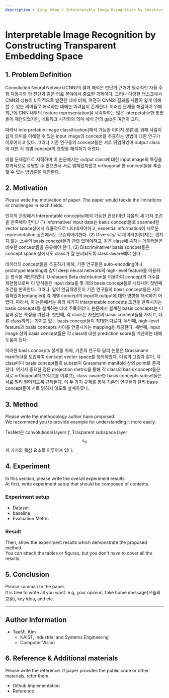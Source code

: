 ```yaml
---
description : Jiaqi Wang / Interpretable Image Recognition by Constructing Transparent Embedding Space / ICCV-2021  
---
```


# **Interpretable Image Recognition by Constructing Transparent Embedding Space** 

## **1. Problem Definition**  

Convolution Neural Network(CNN)의 결과 해석은 판단의 근거가 필수적인 자율 주행 자동차와 암 진단과 같은 의료 분야에서 중요한 과제이다. 그러나 다양한 태스크에서 CNN의 성능이 비약적으로 발전한 데에 비해, 여전히 CNN의 결과를 사람이 쉽게 이해할 수 있는 의미들로 해석하는 데에는 어려움이 존재한다. 이러한 문제를 해결하기 위해 최근에 CNN 내부의 feature representation을 시각화하는 많은 interpetable한 방법들이 제안되었지만, 네트워크 시각화와 의미 해석 간의 gap은 여전히 크다.

따라서 interpretable image classification(해석 가능한 이미지 분류)를 위해 사람이 쉽게 의미를 이해할 수 있는 input image의 concept을 추출하는 방법에 대한 연구가 이루어지고 있다. 그러나 기존 연구들의 concept들은 서로 뒤얽혀있어 output class에 대한 각 개별 concept의 영향을 해석하기 어렵다. 

이를 문제점으로 지적하며 이 논문에서는 output class에 대한 input image의 특징을 효과적으로 설명할 수 있으면서 서로 얽혀있지않고 orthogonal 한 concept들을 추출할 수 있는 방법론을 제안한다. 

## **2. Motivation**  

Please write the motivation of paper. The paper would tackle the limitations or challenges in each fields.

인지적 관점에서 Interpretable concepts(해석 가능한 컨셉)이란 다음의 세 가지 조건을 만족해야 한다./
(1) Informative/
input data는 basis concept들로 spanned된 vector space상에서 효율적으로 나타내져야하고, essential information이 새로운 representation 공간에서도 보존되어야한다.
(2) Diversity/
각 데이터(이미지)는 겹치지 않는 소수의 basis concept들과 관련 있어야하고, 같은 class에 속하는 데이터들은 비슷한 concept들을 공유해야 한다.
(3) Discriminative/
basis soncpet들은 concept space 상에서도 class가 잘 분리되도록 class-aware해야 한다.

데이터의 concept들을 추출하기 위해, 기존 연구들은 auto-encoding이나 prototype learning과 같이 deep neural network의 high-level feature를 이용하는 방식을 제안하였다. U-shaped Beta distribution을 이용하여 concept의 개수를 제한함으로써 이 방식들은 input data를 몇 개의 basis concept들로 나타내어 첫번째 조건을 만족한다. 그러나, 앞어 언급하였듯이 기존 연구들의 basis concept들은 서로 얽혀있어(entangled) 각 개별 concept의 input과 output에 대한 영향을 해석하기 어렵다.
따라서, 이 논문에서는 위의 세가지 interpretable concepts 조건을 만족시키는 basis concepts를 설계하는 데에 주목하였다. 
논문에서 설계한 basis concepts는 다음과 같은 특징을 가진다.
첫번째, 각 class는 자신만의 basis concept들을 가지고, 다른 class끼리는 가지고 있는 basis concept들이 최대한 다르다. 
두번째, high-level feature과 basis concepts 사이를 연결시키는 mapping을 제공한다.
세번째, input image 상의 basis concept들은 각 class에 대한 prediction score을 계산하는 데에 도움이 된다.

이러한 basis concepts 설계를 위해, 기존의 연구와 달리 논문은 Grassmann manifold를 도입하여 concept vector space를 정의하였다. 다음의 그림과 같이, 각 class마다 basis concept들의 subset이 Grassmann manifold 상의 point로 존재한다. 여기서 중요한 점은 projection metric을 통해 각 class의 basis concept들은 서로 orthogonal하고(직교를 이루고), class-aware한 basis concepts subset들은 서로 멀리 떨어지도록 규제된다. 이 두 가지 규제를 통해 기존의 연구들과 달리 basis concept들이 서로 얽히지 않도록 설계하였다.


## **3. Method**  

Please write the methodology author have proposed.  
We recommend you to provide example for understanding it more easily. 

TesNet은 convolutional layers _f_, Trasparent subspace layer $$s_{b}$$ 세 가지의 핵심 요소로 이루어져 있다. 

## **4. Experiment**  

In this section, please write the overall experiment results.  
At first, write experiment setup that should be composed of contents.  

### **Experiment setup**  
* Dataset  
* baseline  
* Evaluation Metric  

### **Result**  
Then, show the experiment results which demonstrate the proposed method.  
You can attach the tables or figures, but you don't have to cover all the results.  
  



## **5. Conclusion**  

Please summarize the paper.  
It is free to write all you want. e.g, your opinion, take home message(오늘의 교훈), key idea, and etc.

---  
## **Author Information**  

* TaeMi, Kim
    * KAIST, Industrial and Systems Engineering
    * Computer Vision

## **6. Reference & Additional materials**  

Please write the reference. If paper provides the public code or other materials, refer them.  

* Github Implementation  
* Reference  

